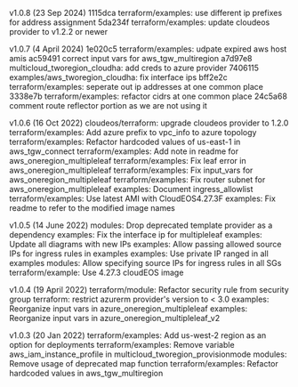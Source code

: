 v1.0.8 (23 Sep 2024)
1115dca terraform/examples: use different ip prefixes for address assignment
5da234f terraform/examples: update cloudeos provider to v1.2.2 or newer

v1.0.7 (4 April 2024)
1e020c5 terraform/examples: udpate expired aws host amis
ac59491 correct input vars for aws_tgw_multiregion
a7d97e8 multicloud_tworegion_cloudha: add creds to azure provider
7406115 examples/aws_tworegion_cloudha: fix interface ips
bff2e2c terraform/examples: seperate out ip addresses at one common place
3338e7b terraform/examples: refactor cidrs at one common place
24c5a68 comment route reflector portion as we are not using it

v1.0.6 (16 Oct 2022)
 cloudeos/terraform: upgrade cloudeos provider to 1.2.0
 terraform/examples: Add azure prefix to vpc_info to azure topology
 terraform/examples: Refactor hardcoded values of us-east-1 in aws_tgw_connect
 terraform/examples: Add note in readme for aws_oneregion_multipleleaf
 terraform/examples: Fix leaf error in aws_oneregion_multipleleaf
 terraform/examples: Fix input_vars for aws_oneregion_multipleleaf
 terraform/examples: Fix router subnet for aws_oneregion_multipleleaf
 examples: Document ingress_allowlist
 terraform/examples: Use latest AMI with CloudEOS4.27.3F
 examples: Fix readme to refer to the modified image names

v1.0.5 (14 June 2022)
 modules: Drop deprecated template provider as a dependency
 examples: Fix the interface ip for multipleleaf
 examples: Update all diagrams with new IPs
 examples: Allow passing allowed source IPs for ingress rules in examples
 examples: Use private IP ranged in all examples
 modules: Allow specifying source IPs for ingress rules in all SGs
 terraform/example: Use 4.27.3 cloudEOS image

v1.0.4 (19 April 2022)
 terraform/module: Refactor security rule from security group
 terraform: restrict azurerm provider's version to < 3.0
 examples: Reorganize input vars in azure_oneregion_multipleleaf
 examples: Reorganize input vars in azure_oneregion_multipleleaf_v2

v1.0.3 (20 Jan 2022)
 terraform/examples: Add us-west-2 region as an option for deployments
 terraform/examples: Remove variable aws_iam_instance_profile in multicloud_tworegion_provisionmode
 modules: Remove usage of deprecated map function
 terraform/examples: Refactor hardcoded values in aws_tgw_multiregion
